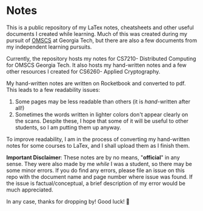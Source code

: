 # Notes
This is a public repository of my LaTex notes, cheatsheets and other useful documents I created while learning. Much of this was created during my pursuit of [OMSCS](https://omscs.gatech.edu/) at Georgia Tech, but there are also a few documents from my independent learning pursuits. 

Currently, the repository hosts my notes for CS7210- Distributed Computing for OMSCS Georgia Tech. 
It also hosts my hand-written notes and a few other resources I created for CS6260- Applied Cryptography.

My hand-written notes are written on Rocketbook and converted to pdf. This leads to a few readability issues:
1) Some pages may be less readable than others (it is _hand_-written after all!) 
2) Sometimes the words written in lighter colors don't appear clearly on the scans. 
Despite these, I hope that some of it will be useful to other students, so I am putting them up anyway.

To improve readability, I am in the process of converting my hand-written notes for some courses to LaTex, and I shall upload them as I finish them. 

**Important Disclaimer**: These notes are by no means, "**official**" in any sense. They were also made by me _while_ I was a student, so there may be some minor errors. If you do find any errors, please file an issue on this repo with the document name and page number where issue was found. If the issue is factual/conceptual, a brief description of my error would be much appreciated.

In any case, thanks for dropping by! Good luck! 🙂
